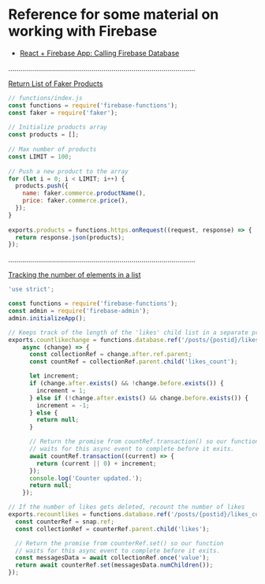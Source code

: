 # Reference for some material on working with Firebase

- [React + Firebase App: Calling Firebase Database](https://www.codementor.io/@yurio/all-you-need-is-react-firebase-4v7g9p4kf)

..............................................................................................

[Return List of Faker Products](https://invertase.io/oss/react-native-firebase/guides/getting-started-with-cloud-functions)

```js
// functions/index.js
const functions = require('firebase-functions');
const faker = require('faker');
 
// Initialize products array
const products = [];
 
// Max number of products
const LIMIT = 100;
 
// Push a new product to the array
for (let i = 0; i < LIMIT; i++) {
  products.push({
    name: faker.commerce.productName(),
    price: faker.commerce.price(),
  });
}
 
exports.products = functions.https.onRequest((request, response) => {
  return response.json(products);
});
```
..............................................................................................

[Tracking the number of elements in a list](https://github.com/firebase/functions-samples/tree/master/child-count)

```js
'use strict';

const functions = require('firebase-functions');
const admin = require('firebase-admin');
admin.initializeApp();

// Keeps track of the length of the 'likes' child list in a separate property.
exports.countlikechange = functions.database.ref('/posts/{postid}/likes/{likeid}').onWrite(
    async (change) => {
      const collectionRef = change.after.ref.parent;
      const countRef = collectionRef.parent.child('likes_count');

      let increment;
      if (change.after.exists() && !change.before.exists()) {
        increment = 1;
      } else if (!change.after.exists() && change.before.exists()) {
        increment = -1;
      } else {
        return null;
      }

      // Return the promise from countRef.transaction() so our function
      // waits for this async event to complete before it exits.
      await countRef.transaction((current) => {
        return (current || 0) + increment;
      });
      console.log('Counter updated.');
      return null;
    });

// If the number of likes gets deleted, recount the number of likes
exports.recountlikes = functions.database.ref('/posts/{postid}/likes_count').onDelete(async (snap) => {
  const counterRef = snap.ref;
  const collectionRef = counterRef.parent.child('likes');

  // Return the promise from counterRef.set() so our function
  // waits for this async event to complete before it exits.
  const messagesData = await collectionRef.once('value');
  return await counterRef.set(messagesData.numChildren());
});
```



